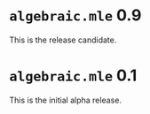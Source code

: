 
# `algebraic.mle` 0.9

This is the release candidate.

# `algebraic.mle` 0.1

This is the initial alpha release.

